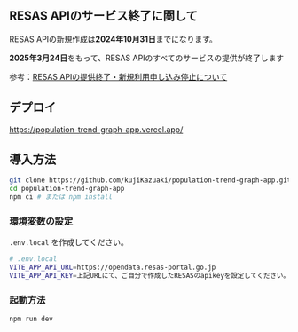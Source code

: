 ## RESAS APIのサービス終了に関して
RESAS APIの新規作成は**2024年10月31日**までになります。

**2025年3月24日**をもって、RESAS APIのすべてのサービスの提供が終了します

参考：[RESAS APIの提供終了・新規利用申し込み停止について](https://opendata.resas-portal.go.jp/docs/api/v1/index.html)

## デプロイ
https://population-trend-graph-app.vercel.app/


## 導入方法

```bash
git clone https://github.com/kujiKazuaki/population-trend-graph-app.git
cd population-trend-graph-app
npm ci # または npm install
```

### 環境変数の設定

`.env.local` を作成してください。

```bash
# .env.local
VITE_APP_API_URL=https://opendata.resas-portal.go.jp
VITE_APP_API_KEY=上記URLにて、ご自分で作成したRESASのapikeyを設定してください。
```

### 起動方法

```bash
npm run dev
```
